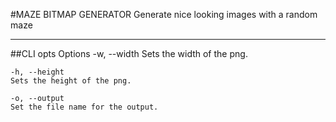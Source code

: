 
#MAZE BITMAP GENERATOR
Generate nice looking images with a random maze

-----------

##CLI opts
Options
    -w, --width
    Sets the width of the png.

    -h, --height
    Sets the height of the png.

    -o, --output
    Set the file name for the output.

